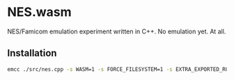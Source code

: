 # NES.wasm

NES/Famicom emulation experiment written in C++. No emulation yet. At all.

## Installation

```sh
emcc ./src/nes.cpp -s WASM=1 -s FORCE_FILESYSTEM=1 -s EXTRA_EXPORTED_RUNTIME_METHODS=["ccall"] -s USE_SDL=2 -O3 -o ./output/index.html --shell-file ./src/shell.html
```